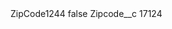 <?xml version="1.0" encoding="UTF-8"?>
<CustomMetadata xmlns="http://soap.sforce.com/2006/04/metadata" xmlns:xsi="http://www.w3.org/2001/XMLSchema-instance" xmlns:xsd="http://www.w3.org/2001/XMLSchema">
    <label>ZipCode1244</label>
    <protected>false</protected>
    <values>
        <field>Zipcode__c</field>
        <value xsi:type="xsd:string">17124</value>
    </values>
</CustomMetadata>
